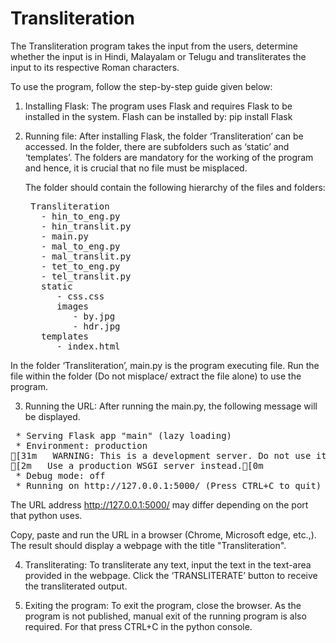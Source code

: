 # Transliteration

The Transliteration program takes the input from the users, determine whether the input is in Hindi, Malayalam or Telugu and transliterates the input to its respective Roman characters.

To use the program, follow the step-by-step guide given below:

1. Installing Flask: The program uses Flask and requires Flask to be installed in the system.
   Flash can be installed by:
        pip install Flask
        
2. Running file: After installing Flask, the folder ‘Transliteration’ can be accessed. In the folder, there are subfolders such as ‘static’ and ‘templates’. The folders are mandatory for the working of the program and hence, it is crucial that no file must be misplaced.
    
    The folder should contain the following hierarchy of the files and folders:
    <pre>
    Transliteration
      - hin_to_eng.py
      - hin_translit.py
      - main.py
      - mal_to_eng.py
      - mal_translit.py
      - tet_to_eng.py
      - tel_translit.py
      static
         - css.css
         images
            - by.jpg
            - hdr.jpg
      templates
         - index.html
</pre>
       
In the folder ‘Transliteration’, main.py is the program executing file. Run the file within the folder (Do not misplace/ extract the file alone) to use the program.

3. Running the URL: After running the main.py, the following message will be displayed.
<pre>
 * Serving Flask app "main" (lazy loading)
 * Environment: production
[31m   WARNING: This is a development server. Do not use it in a production deployment.[0m
[2m   Use a production WSGI server instead.[0m
 * Debug mode: off
 * Running on http://127.0.0.1:5000/ (Press CTRL+C to quit)
</pre>
The URL address http://127.0.0.1:5000/ may differ depending on the port that python uses.
  
Copy, paste and run the URL in a browser (Chrome, Microsoft edge, etc.,). The result should display a webpage with the title "Transliteration".

4. Transliterating: To transliterate any text, input the text in the text-area provided in the webpage. Click the ‘TRANSLITERATE’ button to receive the transliterated output.

5. Exiting the program: To exit the program, close the browser. As the program is not published, manual exit of the running program is also required. For that press CTRL+C in the python console.
